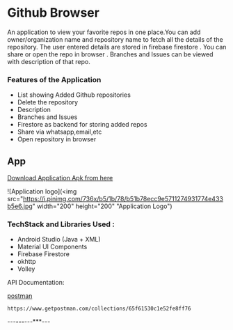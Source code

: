 
# Github Browser

An application to view your favorite repos in one place.You can add owner/organization name and repository name to fetch all the details of the repository. The user entered details are stored in firebase firestore . You can share or open the repo in browser . Branches and Issues can be viewed with description of that repo.
### Features of the Application

* List showing Added Github repositories
* Delete the repository
* Description
* Branches and Issues
* Firestore as backend for storing added repos
* Share via whatsapp,email,etc
* Open repository in browser



## App

[Download Application Apk from here](https://drive.google.com/file/d/12lsvmmiMH6SE-vmlgeur5Mm7Xve7qqWa/view?usp=sharing)

![Application logo](<img src="https://i.pinimg.com/736x/b5/1b/78/b51b78ecc9e5711274931774e433b5e6.jpg" width="200" height="200"  "Application Logo")




### TechStack and Libraries Used :

* Android Studio (Java + XML)
* Material UI Components
* Firebase Firestore
* okhttp
* Volley

    

API Documentation: 

[postman](https://www.getpostman.com/collections/65f61530c1e52fe8ff76)
    
    https://www.getpostman.com/collections/65f61530c1e52fe8ff76
    
    
---***---***---***---
    
    
